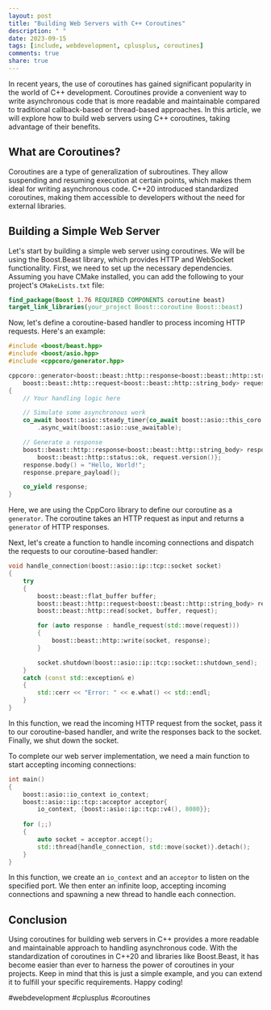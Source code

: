 ```yaml
---
layout: post
title: "Building Web Servers with C++ Coroutines"
description: " "
date: 2023-09-15
tags: [include, webdevelopment, cplusplus, coroutines]
comments: true
share: true
---
```


In recent years, the use of coroutines has gained significant popularity in the world of C++ development. Coroutines provide a convenient way to write asynchronous code that is more readable and maintainable compared to traditional callback-based or thread-based approaches. In this article, we will explore how to build web servers using C++ coroutines, taking advantage of their benefits.

## What are Coroutines?

Coroutines are a type of generalization of subroutines. They allow suspending and resuming execution at certain points, which makes them ideal for writing asynchronous code. C++20 introduced standardized coroutines, making them accessible to developers without the need for external libraries.

## Building a Simple Web Server

Let's start by building a simple web server using coroutines. We will be using the Boost.Beast library, which provides HTTP and WebSocket functionality. First, we need to set up the necessary dependencies. Assuming you have CMake installed, you can add the following to your project's `CMakeLists.txt` file:

```cmake
find_package(Boost 1.76 REQUIRED COMPONENTS coroutine beast)
target_link_libraries(your_project Boost::coroutine Boost::beast)
```

Now, let's define a coroutine-based handler to process incoming HTTP requests. Here's an example:

```cpp
#include <boost/beast.hpp>
#include <boost/asio.hpp>
#include <cppcoro/generator.hpp>

cppcoro::generator<boost::beast::http::response<boost::beast::http::string_body>> handle_request(
    boost::beast::http::request<boost::beast::http::string_body> request)
{
    // Your handling logic here

    // Simulate some asynchronous work
    co_await boost::asio::steady_timer{co_await boost::asio::this_coro::executor} 
        .async_wait(boost::asio::use_awaitable);

    // Generate a response
    boost::beast::http::response<boost::beast::http::string_body> response{
        boost::beast::http::status::ok, request.version()};
    response.body() = "Hello, World!";
    response.prepare_payload();

    co_yield response;
}
```

Here, we are using the CppCoro library to define our coroutine as a `generator`. The coroutine takes an HTTP request as input and returns a `generator` of HTTP responses.

Next, let's create a function to handle incoming connections and dispatch the requests to our coroutine-based handler:

```cpp
void handle_connection(boost::asio::ip::tcp::socket socket)
{
    try
    {
        boost::beast::flat_buffer buffer;
        boost::beast::http::request<boost::beast::http::string_body> request;
        boost::beast::http::read(socket, buffer, request);

        for (auto response : handle_request(std::move(request)))
        {
            boost::beast::http::write(socket, response);
        }

        socket.shutdown(boost::asio::ip::tcp::socket::shutdown_send);
    }
    catch (const std::exception& e)
    {
        std::cerr << "Error: " << e.what() << std::endl;
    }
}
```

In this function, we read the incoming HTTP request from the socket, pass it to our coroutine-based handler, and write the responses back to the socket. Finally, we shut down the socket.

To complete our web server implementation, we need a main function to start accepting incoming connections:

```cpp
int main()
{
    boost::asio::io_context io_context;
    boost::asio::ip::tcp::acceptor acceptor{
        io_context, {boost::asio::ip::tcp::v4(), 8080}};
    
    for (;;)
    {
        auto socket = acceptor.accept();
        std::thread{handle_connection, std::move(socket)}.detach();
    }
}
```

In this function, we create an `io_context` and an `acceptor` to listen on the specified port. We then enter an infinite loop, accepting incoming connections and spawning a new thread to handle each connection.

## Conclusion

Using coroutines for building web servers in C++ provides a more readable and maintainable approach to handling asynchronous code. With the standardization of coroutines in C++20 and libraries like Boost.Beast, it has become easier than ever to harness the power of coroutines in your projects. Keep in mind that this is just a simple example, and you can extend it to fulfill your specific requirements. Happy coding!

#webdevelopment #cplusplus #coroutines